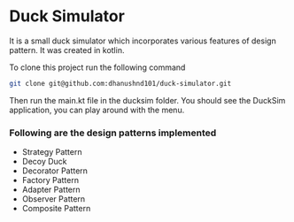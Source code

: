 # Duck Simulator 

It is a small duck simulator which incorporates various features of 
design pattern. It was created in kotlin. 

To clone this project run the following command 
```bash
git clone git@github.com:dhanushnd101/duck-simulator.git
```
Then run the main.kt file in the ducksim folder. You should see the 
DuckSim application, you can play around with the menu. 

### Following are the design patterns implemented

* Strategy Pattern
* Decoy Duck
* Decorator Pattern
* Factory Pattern
* Adapter Pattern
* Observer Pattern
* Composite Pattern




